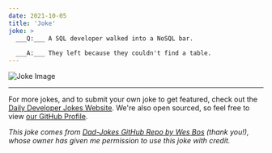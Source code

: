 ```yaml
---
date: 2021-10-05
title: 'Joke'
joke: >
  ___Q:___ A SQL developer walked into a NoSQL bar.
  
  ___A:___ They left because they couldn't find a table.
---
```



![Joke Image](https://private.xtrp.io/projects/DailyDeveloperJokes/public_image_server/images/5e1259169f6cb.png)

---

For more jokes, and to submit your own joke to get featured, check out the [Daily Developer Jokes Website](https://dailydeveloperjokes.github.io/). We're also open sourced, so feel free to view [our GitHub Profile](https://github.com/dailydeveloperjokes).


_This joke comes from [Dad-Jokes GitHub Repo by Wes Bos](https://github.com/wesbos/dad-jokes) (thank you!), whose owner has given me permission to use this joke with credit._

<!--
Joke text:
**Q:** A SQL developer walked into a NoSQL bar.

**A:** They left because they couldn't find a table.
 -->


